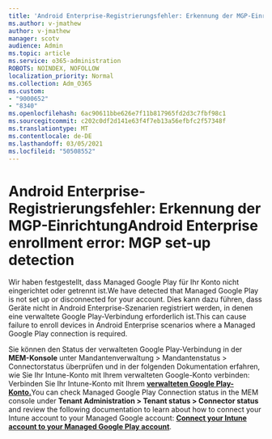 ```yaml
---
title: 'Android Enterprise-Registrierungsfehler: Erkennung der MGP-Einrichtung'
ms.author: v-jmathew
author: v-jmathew
manager: scotv
audience: Admin
ms.topic: article
ms.service: o365-administration
ROBOTS: NOINDEX, NOFOLLOW
localization_priority: Normal
ms.collection: Adm_O365
ms.custom:
- "9000652"
- "8340"
ms.openlocfilehash: 6ac90611bbe626e7f11b817965fd2d3c7fbf98c1
ms.sourcegitcommit: c202c0df2d141e63f4f7eb13a56efbfc2f57348f
ms.translationtype: MT
ms.contentlocale: de-DE
ms.lasthandoff: 03/05/2021
ms.locfileid: "50508552"
---
```

# <a name="android-enterprise-enrollment-error-mgp-set-up-detection"></a><span data-ttu-id="853d4-102">Android Enterprise-Registrierungsfehler: Erkennung der MGP-Einrichtung</span><span class="sxs-lookup"><span data-stu-id="853d4-102">Android Enterprise enrollment error: MGP set-up detection</span></span>

<span data-ttu-id="853d4-103">Wir haben festgestellt, dass Managed Google Play für Ihr Konto nicht eingerichtet oder getrennt ist.</span><span class="sxs-lookup"><span data-stu-id="853d4-103">We have detected that Managed Google Play is not set up or disconnected for your account.</span></span> <span data-ttu-id="853d4-104">Dies kann dazu führen, dass Geräte nicht in Android Enterprise-Szenarien registriert werden, in denen eine verwaltete Google Play-Verbindung erforderlich ist.</span><span class="sxs-lookup"><span data-stu-id="853d4-104">This can cause failure to enroll devices in Android Enterprise scenarios where a Managed Google Play connection is required.</span></span>

<span data-ttu-id="853d4-105">Sie können den Status der verwalteten Google Play-Verbindung in der **MEM-Konsole** unter Mandantenverwaltung > Mandantenstatus > Connectorstatus überprüfen und in der folgenden Dokumentation erfahren, wie Sie Ihr Intune-Konto mit Ihrem verwalteten Google-Konto verbinden: Verbinden Sie Ihr Intune-Konto mit Ihrem **[verwalteten Google Play-Konto.](https://docs.microsoft.com/mem/intune/enrollment/connect-intune-android-enterprise)**</span><span class="sxs-lookup"><span data-stu-id="853d4-105">You can check Managed Google Play Connection status in the MEM console under **Tenant Administration > Tenant status > Connector status** and review the following documentation to learn about how to connect your Intune account to your Managed Google account: **[Connect your Intune account to your Managed Google Play account](https://docs.microsoft.com/mem/intune/enrollment/connect-intune-android-enterprise)**.</span></span>
